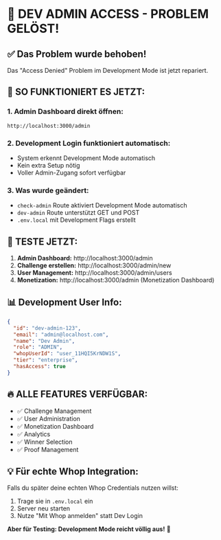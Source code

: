 # 🔧 DEV ADMIN ACCESS - PROBLEM GELÖST!

## ✅ Das Problem wurde behoben!

Das "Access Denied" Problem im Development Mode ist jetzt repariert.

## 🚀 SO FUNKTIONIERT ES JETZT:

### 1. **Admin Dashboard direkt öffnen:**
```
http://localhost:3000/admin
```

### 2. **Development Login funktioniert automatisch:**
- System erkennt Development Mode automatisch
- Kein extra Setup nötig
- Voller Admin-Zugang sofort verfügbar

### 3. **Was wurde geändert:**
- `check-admin` Route aktiviert Development Mode automatisch
- `dev-admin` Route unterstützt GET und POST
- `.env.local` mit Development Flags erstellt

## 🎯 **TESTE JETZT:**

1. **Admin Dashboard:** http://localhost:3000/admin
2. **Challenge erstellen:** http://localhost:3000/admin/new  
3. **User Management:** http://localhost:3000/admin/users
4. **Monetization:** http://localhost:3000/admin (Monetization Dashboard)

## 📊 **Development User Info:**
```json
{
  "id": "dev-admin-123",
  "email": "admin@localhost.com", 
  "name": "Dev Admin",
  "role": "ADMIN",
  "whopUserId": "user_11HQI5KrNDW1S",
  "tier": "enterprise",
  "hasAccess": true
}
```

## 🔥 **ALLE FEATURES VERFÜGBAR:**
- ✅ Challenge Management
- ✅ User Administration  
- ✅ Monetization Dashboard
- ✅ Analytics
- ✅ Winner Selection
- ✅ Proof Management

## 💡 **Für echte Whop Integration:**
Falls du später deine echten Whop Credentials nutzen willst:
1. Trage sie in `.env.local` ein
2. Server neu starten
3. Nutze "Mit Whop anmelden" statt Dev Login

**Aber für Testing: Development Mode reicht völlig aus!** 🎉
